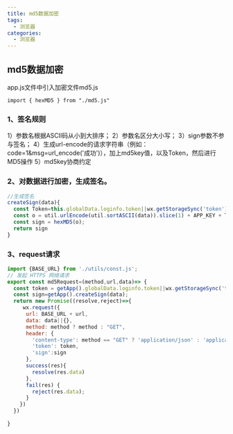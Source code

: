 ```yaml
---
title: md5数据加密
tags:
  - 浏览器
categories:
  - 浏览器
---
```




## md5数据加密

app.js文件中引入加密文件md5.js

```
import { hexMD5 } from "./md5.js"
```

### 1、签名规则

1）参数名根据ASCII码从小到大排序；
2）参数名区分大小写；
3）sign参数不参与签名；
4）生成url-encode的请求字符串（例如：code=1&msg=url_encode('成功')），加上md5key值，以及Token，然后进行MD5操作
5）md5key协商约定

### 2、对数据进行加密，生成签名。

```js
//生成签名
createSign(data){
  const Token=this.globalData.loginfo.token||wx.getStorageSync('token')||'';
  const o = util.urlEncode(util.sortASCII(data)).slice(1) + APP_KEY + Token;
  const sign = hexMD5(o);
  return sign
}
```

### 3、request请求

```js
import {BASE_URL} from './utils/const.js'; 
// 发起 HTTPS 网络请求
export const md5Request=(method,url,data)=> {
  const token = getApp().globalData.loginfo.token||wx.getStorageSync('token') || "";
  const sign=getApp().createSign(data);
  return new Promise((resolve,reject)=>{
     wx.request({
      url: BASE_URL + url,
      data: data||{},
      method: method ? method : "GET",
      header: {
        'content-type': method == "GET" ? 'application/json' : 'application/x-www-form-urlencoded',
        'token': token,
        'sign':sign
      },
      success(res){
        resolve(res.data)
      },
      fail(res) {
        reject(res.data);
      }
    })
  })
 
}
```

 
